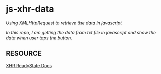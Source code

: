 # js-xhr-data
_Using XMLHttpRequest to retrieve the data in javascript_

_In this repo, I am getting the data from txt file in javascript and show the data when user taps the button._

## RESOURCE
[XHR ReadyState Docs](https://developer.mozilla.org/en-US/docs/Web/API/XMLHttpRequest/readyState)
